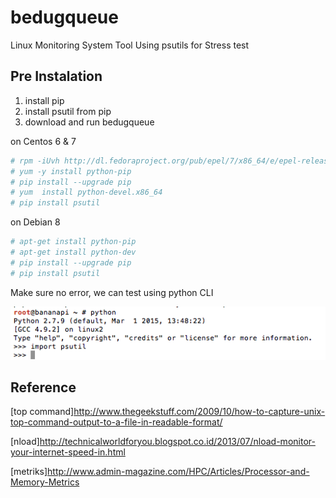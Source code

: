 # bedugqueue
Linux Monitoring System Tool Using psutils for Stress test

## Pre Instalation


1. install pip
2. install psutil from pip
3. download and run bedugqueue

on Centos 6 & 7

```sh
# rpm -iUvh http://dl.fedoraproject.org/pub/epel/7/x86_64/e/epel-release-7-5.noarch.rpm
# yum -y install python-pip
# pip install --upgrade pip
# yum  install python-devel.x86_64
# pip install psutil
```

on Debian 8

```sh
# apt-get install python-pip
# apt-get install python-dev  
# pip install --upgrade pip
# pip install psutil
```
Make sure no error, we can test using python CLI

![](static/psutil_test.png)

## Reference
[top command]http://www.thegeekstuff.com/2009/10/how-to-capture-unix-top-command-output-to-a-file-in-readable-format/

[nload]http://technicalworldforyou.blogspot.co.id/2013/07/nload-monitor-your-internet-speed-in.html

[metriks]http://www.admin-magazine.com/HPC/Articles/Processor-and-Memory-Metrics